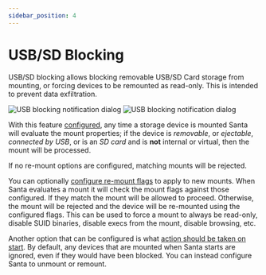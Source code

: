 ```yaml
---
sidebar_position: 4
---
```


# USB/SD Blocking

USB/SD blocking allows blocking removable USB/SD Card storage from mounting, or
forcing devices to be remounted as read-only. This is intended to prevent
data exfiltration.

![USB blocking notification dialog](/img/usb-dialog_dark.png#dark)
![USB blocking notification dialog](/img/usb-dialog_light.png#light)

With this feature [configured](/configuration/keys#BlockUSBMount), any time
a storage device is mounted Santa will evaluate the mount properties; if the
device is _removable_, or _ejectable_, _connected by USB_, or is an _SD card_
and is **not** internal or virtual, then the mount will be processed.

If no re-mount options are configured, matching mounts will be rejected.

You can optionally [configure re-mount
flags](/configuration/keys#RemountUSBMode) to apply to
new mounts. When Santa evaluates a mount it will check the mount flags against
those configured. If they match the mount will be allowed to proceed. Otherwise,
the mount will be rejected and the device will be re-mounted using the
configured flags. This can be used to force a mount to always be read-only,
disable SUID binaries, disable execs from the mount, disable browsing, etc.

Another option that can be configured is what [action should be taken on
start](/configuration/keys#OnStartUSBOptions). By default, any devices that
are mounted when Santa starts are ignored, even if they would have been blocked.
You can instead configure Santa to unmount or remount.
